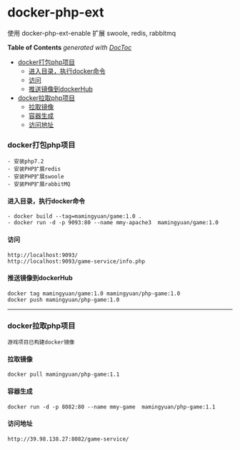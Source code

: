 # docker-php-ext
使用 docker-php-ext-enable 扩展 swoole, redis, rabbitmq 


<!-- START doctoc generated TOC please keep comment here to allow auto update -->
<!-- DON'T EDIT THIS SECTION, INSTEAD RE-RUN doctoc TO UPDATE -->
**Table of Contents**  *generated with [DocToc](https://github.com/thlorenz/doctoc)*

- [docker打包php项目](#docker%E6%89%93%E5%8C%85php%E9%A1%B9%E7%9B%AE)
  - [进入目录，执行docker命令](#%E8%BF%9B%E5%85%A5%E7%9B%AE%E5%BD%95%E6%89%A7%E8%A1%8Cdocker%E5%91%BD%E4%BB%A4)
  - [访问](#%E8%AE%BF%E9%97%AE)
  - [推送镜像到dockerHub](#%E6%8E%A8%E9%80%81%E9%95%9C%E5%83%8F%E5%88%B0dockerhub)
- [docker拉取php项目](#docker%E6%8B%89%E5%8F%96php%E9%A1%B9%E7%9B%AE)
  - [拉取镜像](#%E6%8B%89%E5%8F%96%E9%95%9C%E5%83%8F)
  - [容器生成](#%E5%AE%B9%E5%99%A8%E7%94%9F%E6%88%90)
  - [访问地址](#%E8%AE%BF%E9%97%AE%E5%9C%B0%E5%9D%80)

<!-- END doctoc generated TOC please keep comment here to allow auto update -->

### docker打包php项目
    - 安装php7.2
    - 安装PHP扩展redis
    - 安装PHP扩展swoole
    - 安装PHP扩展rabbitMQ

#### 进入目录，执行docker命令
    - docker build --tag=mamingyuan/game:1.0 .
    - docker run -d -p 9093:80 --name mmy-apache3  mamingyuan/game:1.0

#### 访问
    http://localhost:9093/
    http://localhost:9093/game-service/info.php

#### 推送镜像到dockerHub
    docker tag mamingyuan/game:1.0 mamingyuan/php-game:1.0
    docker push mamingyuan/php-game:1.0

---

### docker拉取php项目
    游戏项目已构建docker镜像

#### 拉取镜像  
    docker pull mamingyuan/php-game:1.1
####  容器生成  
    docker run -d -p 8082:80 --name mmy-game  mamingyuan/php-game:1.1
#### 访问地址  
    http://39.98.138.27:8082/game-service/
